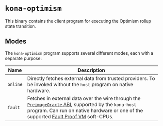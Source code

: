 # `kona-optimism`

This binary contains the client program for executing the Optimism rollup state transition.

## Modes

The `kona-optimism` program supports several different modes, each with a separate purpose:

| Name     | Description                                                                                                                                                                                                                |
| -------- | -------------------------------------------------------------------------------------------------------------------------------------------------------------------------------------------------------------------------- |
| `online` | Directly fetches external data from trusted providers. To be invoked without the `host` program on native hardware.                                                                                                        |
| `fault`  | Fetches in external data over the wire through the [`PreimageOracle` ABI][preimage-oracle-abi], supported by the `kona-host` program. Can run on native hardware or one of the supported [Fault Proof VM][fpvm] soft-CPUs. |

[preimage-oracle-abi]: https://specs.optimism.io/experimental/fault-proof/index.html#pre-image-oracle
[fpvm]: https://static.optimism.io/kona/fpp-dev/targets.html
